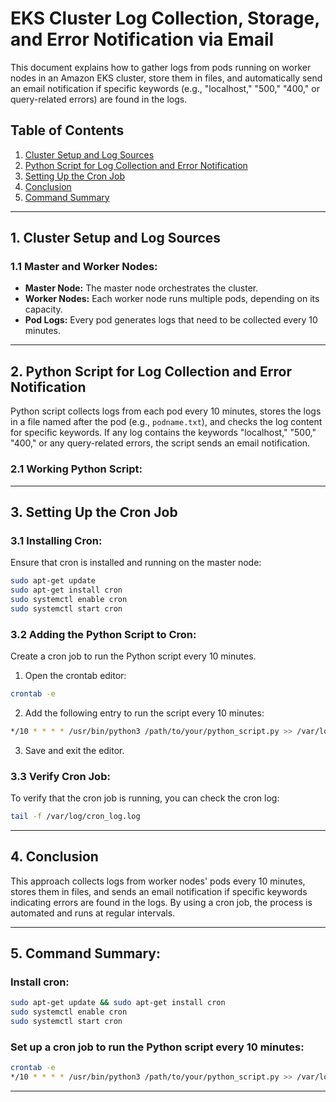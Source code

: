 # **EKS Cluster Log Collection, Storage, and Error Notification via Email**

This document explains how to gather logs from pods running on worker nodes in an Amazon EKS cluster, store them in files, and automatically send an email notification if specific keywords (e.g., "localhost," "500," "400," or query-related errors) are found in the logs.

## **Table of Contents**

1. [Cluster Setup and Log Sources](#cluster-setup-and-log-sources)
2. [Python Script for Log Collection and Error Notification](#python-script-for-log-collection-and-error-notification)
3. [Setting Up the Cron Job](#setting-up-the-cron-job)
4. [Conclusion](#conclusion)
5. [Command Summary](#command-summary)

---

## **1. Cluster Setup and Log Sources**

### **1.1 Master and Worker Nodes:**

- **Master Node:** The master node orchestrates the cluster.
- **Worker Nodes:** Each worker node runs multiple pods, depending on its capacity.
- **Pod Logs:** Every pod generates logs that need to be collected every 10 minutes.

---

## **2. Python Script for Log Collection and Error Notification**

Python script collects logs from each pod every 10 minutes, stores the logs in a file named after the pod (e.g., `podname.txt`), and checks the log content for specific keywords. If any log contains the keywords "localhost," "500," "400," or any query-related errors, the script sends an email notification.

### **2.1 Working Python Script:**

---

## **3. Setting Up the Cron Job**

### **3.1 Installing Cron:**

Ensure that cron is installed and running on the master node:

```bash
sudo apt-get update
sudo apt-get install cron
sudo systemctl enable cron
sudo systemctl start cron
```

### **3.2 Adding the Python Script to Cron:**

Create a cron job to run the Python script every 10 minutes.

1. Open the crontab editor:

```bash
crontab -e
```

2. Add the following entry to run the script every 10 minutes:

```bash
*/10 * * * * /usr/bin/python3 /path/to/your/python_script.py >> /var/log/cron_log.log 2>&1
```

3. Save and exit the editor.

### **3.3 Verify Cron Job:**

To verify that the cron job is running, you can check the cron log:

```bash
tail -f /var/log/cron_log.log
```

---

## **4. Conclusion**

This approach collects logs from worker nodes' pods every 10 minutes, stores them in files, and sends an email notification if specific keywords indicating errors are found in the logs. By using a cron job, the process is automated and runs at regular intervals.

---

## **5. Command Summary:**

### **Install cron:**

```bash
sudo apt-get update && sudo apt-get install cron
sudo systemctl enable cron
sudo systemctl start cron
```

### **Set up a cron job to run the Python script every 10 minutes:**

```bash
crontab -e
*/10 * * * * /usr/bin/python3 /path/to/your/python_script.py >> /var/log/cron_log.log 2>&1
```

---
